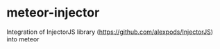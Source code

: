meteor-injector
===============

Integration of InjectorJS library (https://github.com/alexpods/InjectorJS) into meteor
